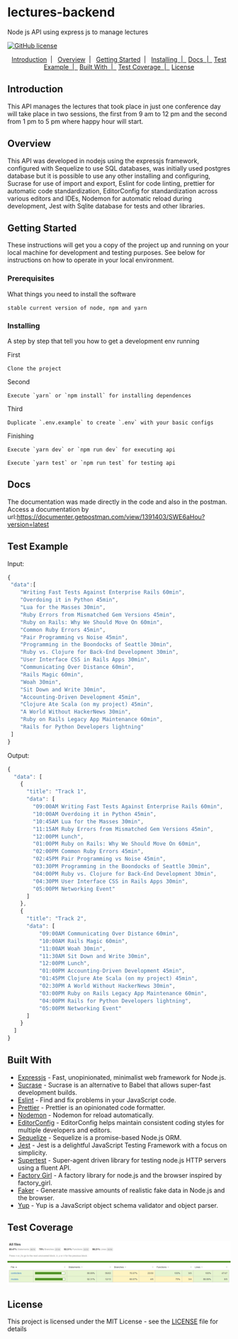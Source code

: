 # lectures-backend
Node js API using express js to manage lectures

[![GitHub license](https://img.shields.io/badge/license-MIT-blue.svg)](https://github.com/raphaeldefalcoayres/lectures-backend/blob/master/LICENSE)

<p align="center">
  <a href="#introduction">Introduction</a>&nbsp;&nbsp;|&nbsp;&nbsp;
  <a href="#overview">Overview</a>&nbsp;&nbsp;|&nbsp;&nbsp;
  <a href="#getting-started">Getting Started</a>&nbsp;&nbsp;|&nbsp;&nbsp;
  <a href="#installing">Installing&nbsp;&nbsp;|&nbsp;&nbsp;</a>
  <a href="#docs">Docs&nbsp;&nbsp;|&nbsp;&nbsp;</a>
  <a href="#test-example">Test Example&nbsp;&nbsp;|&nbsp;&nbsp;</a>
  <a href="#built-with">Built With&nbsp;&nbsp;|&nbsp;&nbsp;</a>
  <a href="#test-coverage">Test Coverage&nbsp;&nbsp;|&nbsp;&nbsp;</a>
  <a href="#license">License</a>
</p>


## Introduction

This API manages the lectures that took place in just one conference day will take place in two sessions, the first from 9 am to 12 pm and the second from 1 pm to 5 pm where happy hour will start.

## Overview

This API was developed in nodejs using the expressjs framework, configured with Sequelize to use SQL databases, was initially used postgres database but it is possible to use any other installing and configuring, Sucrase for use of import and export, Eslint for code linting, prettier for automatic code standardization, EditorConfig for standardization across various editors and IDEs, Nodemon for automatic reload during development, Jest with Sqlite database for tests and other libraries.

## Getting Started

These instructions will get you a copy of the project up and running on your local machine for development and testing purposes. See below for instructions on how to operate in your local environment.

### Prerequisites

What things you need to install the software

```
stable current version of node, npm and yarn
```

### Installing

A step by step that tell you how to get a development env running

First

```
Clone the project
```

Second

```
Execute `yarn` or `npm install` for installing dependences
```

Third

```
Duplicate `.env.example` to create `.env` with your basic configs
```

Finishing

```
Execute `yarn dev` or `npm run dev` for executing api
```
```
Execute `yarn test` or `npm run test` for testing api
```

## Docs

The documentation was made directly in the code and also in the postman. Access a documentation by url:https://documenter.getpostman.com/view/1391403/SWE6aHou?version=latest

## Test Example

Input:

```js
{
 "data":[
	"Writing Fast Tests Against Enterprise Rails 60min",
	"Overdoing it in Python 45min",
	"Lua for the Masses 30min",
	"Ruby Errors from Mismatched Gem Versions 45min",
	"Ruby on Rails: Why We Should Move On 60min",
	"Common Ruby Errors 45min",
	"Pair Programming vs Noise 45min",
	"Programming in the Boondocks of Seattle 30min",
	"Ruby vs. Clojure for Back-End Development 30min",
	"User Interface CSS in Rails Apps 30min",
	"Communicating Over Distance 60min",
	"Rails Magic 60min",
	"Woah 30min",
	"Sit Down and Write 30min",
	"Accounting-Driven Development 45min",
	"Clojure Ate Scala (on my project) 45min",
	"A World Without HackerNews 30min",
	"Ruby on Rails Legacy App Maintenance 60min",
	"Rails for Python Developers lightning"
 ]
}
```
Output:

```js
{
  "data": [
    {
      "title": "Track 1",
      "data": [
        "09:00AM Writing Fast Tests Against Enterprise Rails 60min",
        "10:00AM Overdoing it in Python 45min",
        "10:45AM Lua for the Masses 30min",
        "11:15AM Ruby Errors from Mismatched Gem Versions 45min",
        "12:00PM Lunch",
        "01:00PM Ruby on Rails: Why We Should Move On 60min",
        "02:00PM Common Ruby Errors 45min",
        "02:45PM Pair Programming vs Noise 45min",
        "03:30PM Programming in the Boondocks of Seattle 30min",
        "04:00PM Ruby vs. Clojure for Back-End Development 30min",
        "04:30PM User Interface CSS in Rails Apps 30min",
        "05:00PM Networking Event"
      ]
    },
    {
      "title": "Track 2",
      "data": [
          "09:00AM Communicating Over Distance 60min",
          "10:00AM Rails Magic 60min",
          "11:00AM Woah 30min",
          "11:30AM Sit Down and Write 30min",
          "12:00PM Lunch",
          "01:00PM Accounting-Driven Development 45min",
          "01:45PM Clojure Ate Scala (on my project) 45min",
          "02:30PM A World Without HackerNews 30min",
          "03:00PM Ruby on Rails Legacy App Maintenance 60min",
          "04:00PM Rails for Python Developers lightning",
          "05:00PM Networking Event"
      ]
    }
  ]
}
```
## Built With

* [Expressjs](http://expressjs.com/) - Fast, unopinionated, minimalist web framework for Node.js.
* [Sucrase](https://sucrase.io/) - Sucrase is an alternative to Babel that allows super-fast development builds.
* [Eslint](https://eslint.org/) - Find and fix problems in your JavaScript code.
* [Prettier](https://prettier.io/) - Prettier is an opinionated code formatter.
* [Nodemon](https://nodemon.io/) -  Nodemon for reload automatically.
* [EditorConfig](https://editorconfig.org/) - EditorConfig helps maintain consistent coding styles for multiple developers and editors.
* [Sequelize](https://sequelize.org/) - Sequelize is a promise-based Node.js ORM.
* [Jest](https://jestjs.io/) - Jest is a delightful JavaScript Testing Framework with a focus on simplicity.
* [Supertest](http://visionmedia.github.io/superagent/) - Super-agent driven library for testing node.js HTTP servers using a fluent API.
* [Factory Girl](https://github.com/simonexmachina/factory-girl#readme) - A factory library for node.js and the browser inspired by factory_girl.
* [Faker](https://github.com/marak/Faker.js/) - Generate massive amounts of realistic fake data in Node.js and the browser.
* [Yup](https://github.com/jquense/yup) - Yup is a JavaScript object schema validator and object parser.

## Test Coverage

![Image of coverage](https://github.com/raphaeldefalcoayres/lectures-backend/blob/master/.github/coverage-project.jpg)

## License

This project is licensed under the MIT License - see the [LICENSE](LICENSE) file for details
